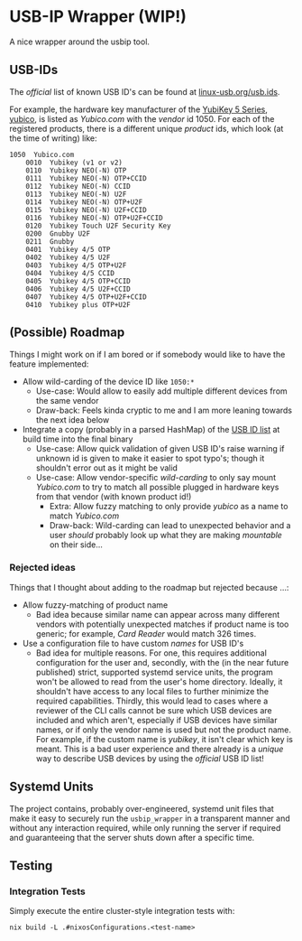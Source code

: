 # USB-IP Wrapper (WIP!)

A nice wrapper around the usbip tool.

## USB-IDs

The _official_ list of known USB ID's can be found at [linux-usb.org/usb.ids](http://www.linux-usb.org/usb.ids).

For example, the hardware key manufacturer of the [YubiKey 5 Series](https://www.yubico.com/de/store/#yubikey-5-series),
[yubico](https://www.yubico.com/), is listed as *Yubico.com* with the _vendor_ id 1050.
For each of the registered products, there is a different unique _product_ ids, which look (at the time of writing) like:

```
1050  Yubico.com
	0010  Yubikey (v1 or v2)
	0110  Yubikey NEO(-N) OTP
	0111  Yubikey NEO(-N) OTP+CCID
	0112  Yubikey NEO(-N) CCID
	0113  Yubikey NEO(-N) U2F
	0114  Yubikey NEO(-N) OTP+U2F
	0115  Yubikey NEO(-N) U2F+CCID
	0116  Yubikey NEO(-N) OTP+U2F+CCID
	0120  Yubikey Touch U2F Security Key
	0200  Gnubby U2F
	0211  Gnubby
	0401  Yubikey 4/5 OTP
	0402  Yubikey 4/5 U2F
	0403  Yubikey 4/5 OTP+U2F
	0404  Yubikey 4/5 CCID
	0405  Yubikey 4/5 OTP+CCID
	0406  Yubikey 4/5 U2F+CCID
	0407  Yubikey 4/5 OTP+U2F+CCID
	0410  Yubikey plus OTP+U2F
```

## (Possible) Roadmap

Things I might work on if I am bored or if somebody would like to have the feature implemented:

- Allow wild-carding of the device ID like `1050:*` 
  - Use-case: Would allow to easily add multiple different devices from the same vendor
  - Draw-back: Feels kinda cryptic to me and I am more leaning towards the next idea below
- Integrate a copy (probably in a parsed HashMap) of the [USB ID list](http://www.linux-usb.org/usb.ids) at build time into the final binary
  - Use-case: Allow quick validation of given USB ID's raise warning if unknown id is given to make it easier to spot typo's; though it shouldn't error out as it might be valid
  - Use-case: Allow vendor-specific *wild-carding* to only say mount _Yubico.com_ to try to match all possible plugged in hardware keys from that vendor (with known product id!)
    - Extra: Allow fuzzy matching to only provide _yubico_ as a name to match _Yubico.com_
    - Draw-back: Wild-carding can lead to unexpected behavior and a user _should_ probably look up what they are making _mountable_ on their side...
  
### Rejected ideas

Things that I thought about adding to the roadmap but rejected because ...:

- Allow fuzzy-matching of product name
  - Bad idea because similar name can appear across many different vendors with potentially unexpected matches if product name is too generic; for example, _Card Reader_ would
  match 326 times.
- Use a configuration file to have custom _names_ for USB ID's
  - Bad idea for multiple reasons. For one, this requires additional configuration for the user and, secondly, with the (in the near future published) strict,
  supported systemd service units, the program won't be allowed to read from the user's home directory.
  Ideally, it shouldn't have access to any local files to further minimize the required capabilities.
  Thirdly, this would lead to cases where a reviewer of the CLI calls cannot be sure which USB devices are included and which aren't, especially if USB devices have
  similar names, or if only the vendor name is used but not the product name. For example, if the custom name is _yubikey_, it isn't clear which key is meant.
  This is a bad user experience and there already is a _unique_ way to describe USB devices by using the _official_ USB ID list!

## Systemd Units

The project contains, probably over-engineered, systemd unit files that make it
easy to securely run the `usbip_wrapper` in a transparent manner and without any interaction
required, while only running the server if required and guaranteeing that the server
shuts down after a specific time.

## Testing

### Integration Tests

Simply execute the entire cluster-style integration tests with:

```
nix build -L .#nixosConfigurations.<test-name>
```
